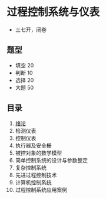 # 过程控制系统与仪表

- 三七开，闭卷

## 题型

- 填空 20
- 判断 10
- 选择 20
- 大题 50

## 目录

1. [绪论](1绪论.md)
2. 检测仪表
3. 控制仪表
4. 执行器及安全栅
5. 被控对象的数学模型
6. 简单控制系统的设计与参数整定
7. 复杂控制系统
8. 先进过程控制技术
9. 计算机控制系统
10. 过程控制系统应用案例

